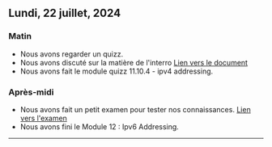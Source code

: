 ## Lundi, 22 juillet, 2024

### Matin
- Nous avons regarder un quizz.
- Nous avons discuté sur la matière de l'interro [Lien vers le document](https://docs.google.com/document/d/1vfrkWH5XIeEDlgHSeENWgivrUwB8uz31/edit?usp=drive_link&ouid=107882186599568955026&rtpof=true&sd=true)
- Nous avons fait le module quizz 11.10.4 - ipv4 addressing.
### Après-midi
- Nous avons fait un petit examen pour tester nos connaissances. [Lien vers l'examen](https://docs.google.com/document/d/1o0VbO5XOMUb3hhI-268oNMyaRev_kUmb/edit?usp=sharing&ouid=107882186599568955026&rtpof=true&sd=true)
- Nous avons fini le Module 12 : Ipv6 Addressing.

---
